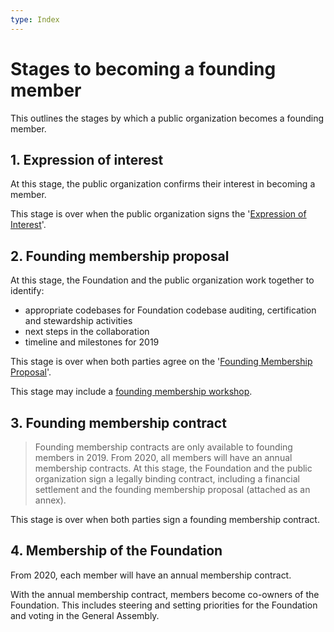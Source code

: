 ```yaml
---
type: Index
---
```


# Stages to becoming a founding member

This outlines the stages by which a public organization becomes a founding member.

## 1. Expression of interest

At this stage, the public organization confirms their interest in becoming a member.

This stage is over when the public organization signs the '[Expression of Interest](expression-of-interest.md)'.

## 2. Founding membership proposal

At this stage, the Foundation and the public organization work together to identify:
* appropriate codebases for Foundation codebase auditing, certification and stewardship activities
* next steps in the collaboration
* timeline and milestones for 2019

This stage is over when both parties agree on the '[Founding Membership Proposal](founding-membership-proposal.md)'.

This stage may include a [founding membership workshop](founding-membership-workshop.md).

## 3. Founding membership contract

> Founding membership contracts are only available to founding members in 2019. From 2020, all members will have an annual membership contracts.
At this stage, the Foundation and the public organization sign a legally binding contract, including a financial settlement and the founding membership proposal (attached as an annex).

This stage is over when both parties sign a founding membership contract.


## 4. Membership of the Foundation

From 2020, each member will have an annual membership contract.

With the annual membership contract, members become co-owners of the Foundation. This includes steering and setting priorities for the Foundation and voting in the General Assembly. 
